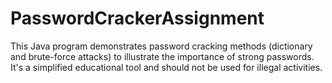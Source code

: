 # PasswordCrackerAssignment
This Java program demonstrates password cracking methods (dictionary and brute-force attacks) to illustrate the importance of strong passwords. It's a simplified educational tool and should not be used for illegal activities.
